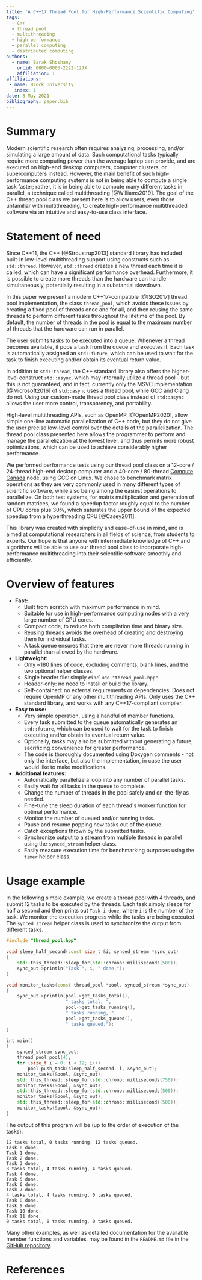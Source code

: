```yaml
---
title: 'A C++17 Thread Pool for High-Performance Scientific Computing'
tags:
  - C++
  - thread pool
  - multithreading
  - high performance
  - parallel computing
  - distributed computing
authors:
  - name: Barak Shoshany
    orcid: 0000-0003-2222-127X
    affiliation: 1
affiliations:
 - name: Brock University
   index: 1
date: 8 May 2021
bibliography: paper.bib
---
```


# Summary

Modern scientific research often requires analyzing, processing, and/or simulating a large amount of data. Such computational tasks typically require more computing power than the average laptop can provide, and are executed on high-end desktop computers, computer clusters, or supercomputers instead. However, the main benefit of such high-performance computing systems is not in being able to compute a single task faster; rather, it is in being able to compute many different tasks in parallel, a technique called multithreading [@Williams2019]. The goal of the C++ thread pool class we present here is to allow users, even those unfamiliar with multithreading, to create high-performance multithreaded software via an intuitive and easy-to-use class interface.

# Statement of need

Since C++11, the C++ [@Stroustrup2013] standard library has included built-in low-level multithreading support using constructs such as `std::thread`. However, `std::thread` creates a new thread each time it is called, which can have a significant performance overhead. Furthermore, it is possible to create more threads than the hardware can handle simultaneously, potentially resulting in a substantial slowdown.

In this paper we present a modern C++17-compatible [@ISO2017] thread pool implementation, the class `thread_pool`, which avoids these issues by creating a fixed pool of threads once and for all, and then reusing the same threads to perform different tasks throughout the lifetime of the pool. By default, the number of threads in the pool is equal to the maximum number of threads that the hardware can run in parallel.

The user submits tasks to be executed into a queue. Whenever a thread becomes available, it pops a task from the queue and executes it. Each task is automatically assigned an `std::future`, which can be used to wait for the task to finish executing and/or obtain its eventual return value.

In addition to `std::thread`, the C++ standard library also offers the higher-level construct `std::async`, which may internally utilize a thread pool - but this is not guaranteed, and in fact, currently only the MSVC implementation [@Microsoft2016] of `std::async` uses a thread pool, while GCC and Clang do not. Using our custom-made thread pool class instead of `std::async` allows the user more control, transparency, and portability.

High-level multithreading APIs, such as OpenMP [@OpenMP2020], allow simple one-line automatic parallelization of C++ code, but they do not give the user precise low-level control over the details of the parallelization. The thread pool class presented here allows the programmer to perform and manage the parallelization at the lowest level, and thus permits more robust optimizations, which can be used to achieve considerably higher performance.

We performed performance tests using our thread pool class on a 12-core / 24-thread high-end desktop computer and a 40-core / 80-thread [Compute Canada](https://www.computecanada.ca/) node, using GCC on Linux. We chose to benchmark matrix operations as they are very commonly used in many different types of scientific software, while also being among the easiest operations to parallelize. On both test systems, for matrix multiplication and generation of random matrices, we found a speedup factor roughly equal to the number of CPU cores plus 30%, which saturates the upper bound of the expected speedup from a hyperthreading CPU [@Casey2011].

This library was created with simplicity and ease-of-use in mind, and is aimed at computational researchers in all fields of science, from students to experts. Our hope is that anyone with intermediate knowledge of C++ and algorithms will be able to use our thread pool class to incorporate high-performance multithreading into their scientific software smoothly and efficiently.

# Overview of features

* **Fast:**
    * Built from scratch with maximum performance in mind.
    * Suitable for use in high-performance computing nodes with a very large number of CPU cores.
    * Compact code, to reduce both compilation time and binary size.
    * Reusing threads avoids the overhead of creating and destroying them for individual tasks.
    * A task queue ensures that there are never more threads running in parallel than allowed by the hardware.
* **Lightweight:**
    * Only ~180 lines of code, excluding comments, blank lines, and the two optional helper classes.
    * Single header file: simply `#include "thread_pool.hpp"`.
    * Header-only: no need to install or build the library.
    * Self-contained: no external requirements or dependencies. Does not require OpenMP or any other multithreading APIs. Only uses the C++ standard library, and works with any C++17-compliant compiler.
* **Easy to use:**
    * Very simple operation, using a handful of member functions.
    * Every task submitted to the queue automatically generates an `std::future`, which can be used to wait for the task to finish executing and/or obtain its eventual return value.
    * Optionally, tasks may also be submitted without generating a future, sacrificing convenience for greater performance.
    * The code is thoroughly documented using Doxygen comments - not only the interface, but also the implementation, in case the user would like to make modifications.
* **Additional features:**
    * Automatically parallelize a loop into any number of parallel tasks.
    * Easily wait for all tasks in the queue to complete.
    * Change the number of threads in the pool safely and on-the-fly as needed.
    * Fine-tune the sleep duration of each thread's worker function for optimal performance.
    * Monitor the number of queued and/or running tasks.
    * Pause and resume popping new tasks out of the queue.
    * Catch exceptions thrown by the submitted tasks.
    * Synchronize output to a stream from multiple threads in parallel using the `synced_stream` helper class.
    * Easily measure execution time for benchmarking purposes using the `timer` helper class.

# Usage example

In the following simple example, we create a thread pool with 4 threads, and submit 12 tasks to be executed by the threads. Each task simply sleeps for half a second and then prints out `Task i done`, where `i` is the number of the task. We monitor the execution progress while the tasks are being executed. The `synced_stream` helper class is used to synchronize the output from different tasks.

```cpp
#include "thread_pool.hpp"

void sleep_half_second(const size_t &i, synced_stream *sync_out)
{
    std::this_thread::sleep_for(std::chrono::milliseconds(500));
    sync_out->println("Task ", i, " done.");
}

void monitor_tasks(const thread_pool *pool, synced_stream *sync_out)
{
    sync_out->println(pool->get_tasks_total(),
                      " tasks total, ",
                      pool->get_tasks_running(),
                      " tasks running, ",
                      pool->get_tasks_queued(),
                      " tasks queued.");
}

int main()
{
    synced_stream sync_out;
    thread_pool pool(4);
    for (size_t i = 0; i < 12; i++)
        pool.push_task(sleep_half_second, i, &sync_out);
    monitor_tasks(&pool, &sync_out);
    std::this_thread::sleep_for(std::chrono::milliseconds(750));
    monitor_tasks(&pool, &sync_out);
    std::this_thread::sleep_for(std::chrono::milliseconds(500));
    monitor_tasks(&pool, &sync_out);
    std::this_thread::sleep_for(std::chrono::milliseconds(500));
    monitor_tasks(&pool, &sync_out);
}
```

The output of this program will be (up to the order of execution of the tasks):

```none
12 tasks total, 0 tasks running, 12 tasks queued.
Task 0 done.
Task 1 done.
Task 2 done.
Task 3 done.
8 tasks total, 4 tasks running, 4 tasks queued.
Task 4 done.
Task 5 done.
Task 6 done.
Task 7 done.
4 tasks total, 4 tasks running, 0 tasks queued.
Task 8 done.
Task 9 done.
Task 10 done.
Task 11 done.
0 tasks total, 0 tasks running, 0 tasks queued.
```

Many other examples, as well as detailed documentation for the available member functions and variables, may be found in the `README.md` file in the [GitHub repository](https://github.com/bshoshany/thread-pool).

# References
